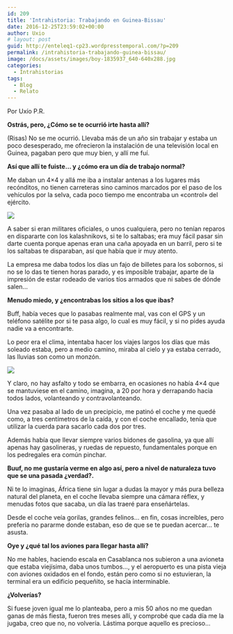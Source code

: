 ```yaml
---
id: 209
title: 'Intrahistoria: Trabajando en Guinea-Bissau'
date: 2016-12-25T23:59:02+00:00
author: Uxio
# layout: post
guid: http://enteleq1-cp23.wordpresstemporal.com/?p=209
permalink: /intrahistoria-trabajando-guinea-bissau/
image: /docs/assets/images/boy-1835937_640-640x288.jpg
categories:
  - Intrahistorias
tags:
  - Blog
  - Relato
---
```

Por Uxío P.R.

**Ostrás, pero, ¿Cómo se te ocurrió irte hasta allí?**

(Risas) No se me ocurrió. Llevaba más de un año sin trabajar y estaba un poco desesperado, me ofrecieron la instalación de una televisión local en Guinea, pagaban pero que muy bien, y allí me fuí.

**Así que allí te fuiste&#8230; y ¿cómo era un día de trabajo normal?**

Me daban un 4&#215;4 y allá me iba a instalar antenas a los lugares más recónditos, no tienen carreteras sino caminos marcados por el paso de los vehículos por la selva, cada poco tiempo me encontraba un «control» del ejército.

![](http://upload.wikimedia.org/wikipedia/commons/thumb/2/25/Kenema-Kailahun_Road.jpg/800px-Kenema-Kailahun_Road.jpg?v=1288339317774) 

A saber si eran militares oficiales, o unos cualquiera, pero no tenían reparos en dispararte con los kalashnikovs, si te lo saltabas; era muy fácil pasar sin darte cuenta porque apenas eran una caña apoyada en un barril, pero si te los saltabas te disparaban, así que había que ir muy atento.

La empresa me daba todos los días un fajo de billetes para los sobornos, si no se lo das te tienen horas parado, y es imposible trabajar, aparte de la impresión de estar rodeado de varios tíos armados que ni sabes de dónde salen&#8230;

**Menudo miedo, y ¿encontrabas los sitios a los que ibas?**

Buff, había veces que lo pasabas realmente mal, vas con el GPS y un teléfono satélite por si te pasa algo, lo cual es muy fácil, y si no pides ayuda nadie va a encontrarte.

Lo peor era el clima, intentaba hacer los viajes largos los días que más soleado estaba, pero a medio camino, miraba al cielo y ya estaba cerrado, las lluvias son como un monzón.

![](http://4.bp.blogspot.com/_34PE0ZEgM80/S-pKaKhj1jI/AAAAAAAAMEY/YA5iYXxmcI4/s1600/guinea+bissau+wallpaper+%282%29.jpg?v=1288339422829) 

Y claro, no hay asfalto y todo se embarra, en ocasiones no había 4&#215;4 que se mantuviese en el camino, imagina, a 20 por hora y derrapando hacia todos lados, volanteando y contravolanteando.

Una vez pasaba al lado de un precipicio, me patinó el coche y me quedé como, a tres centímetros de la caída, y con el coche encallado, tenía que utilizar la cuerda para sacarlo cada dos por tres.

Además había que llevar siempre varios bidones de gasolina, ya que allí apenas hay gasolineras, y ruedas de repuesto, fundamentales porque en los pedregales era común pinchar.

**Buuf, no me gustaría verme en algo así, pero a nivel de naturaleza tuvo que se una pasada ¿verdad?.**

Ni te lo imaginas, África tiene sin lugar a dudas la mayor y más pura belleza natural del planeta, en el coche llevaba siempre una cámara réflex, y menudas fotos que sacaba, un día las traeré para enseñártelas.

Desde el coche veía gorilas, grandes felinos&#8230; en fin, cosas increíbles, pero prefería no pararme donde estaban, eso de que se te puedan acercar&#8230; te asusta.

**Oye y ¿qué tal los aviones para llegar hasta allí?**

No me hables, haciendo escala en Casablanca nos subieron a una avioneta que estaba viejísima, daba unos tumbos&#8230;, y el aeropuerto es una pista vieja con aviones oxidados en el fondo, están pero como si no estuvieran, la terminal era un edificio pequeñito, se hacía interminable.

**¿Volverías?**

Si fuese joven igual me lo planteaba, pero a mis 50 años no me quedan ganas de más fiesta, fueron tres meses allí, y comprobé que cada día me la jugaba, creo que no, no volvería. Lástima porque aquello es precioso&#8230;